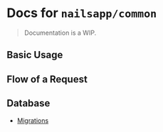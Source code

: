 # Docs for `nailsapp/common`

> Documentation is a WIP.

## Basic Usage

## Flow of a Request

## Database

- [Migrations](docs/Database/Migrations.md)
